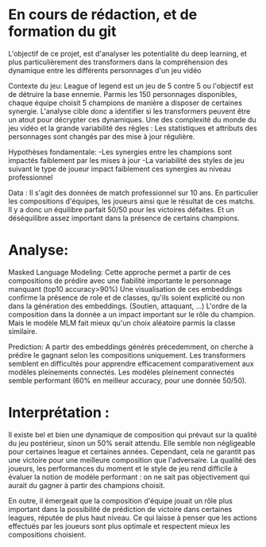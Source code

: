 # En cours de rédaction, et de formation du git

L'objectif de ce projet, est d'analyser les potentialité du deep learning, et plus particulièrement des transformers dans la compréhension des dynamique entre les différents personnages d'un jeu vidéo

Contexte du jeu:
League of legend est un jeu de 5 contre 5 ou l'objectif est de détruire la base ennemie.
Parmis les 150 personnages disponibles, chaque équipe choisit 5 champions de manière a disposer de certaines synergie.
L'analyse cible donc a identifier si les transformers peuvent être un atout pour décrypter ces dynamiques. 
Une des complexité du monde du jeu vidéo et la grande variabilité des règles : Les statistiques et attributs des personnages sont changés par des mise à jour régulière.


Hypothèses fondamentale:
-Les synergies entre les champions sont impactés faiblement par les mises à jour
-La variabilité des styles de jeu suivant le type de joueur impact faiblement ces synergies au niveau professionnel


Data : 
Il s'agit des données de match professionnel sur 10 ans. En particulier les compositions d'équipes, les joueurs ainsi que le résultat de ces matchs.
Il y a donc un équilibre parfait 50/50 pour les victoires défaites. Et un déséquilibre assez important dans la présence de certains champions.

# Analyse:
Masked Language Modeling:
Cette approche permet a partir de ces compositions de prédire avec une fiabilité importante le personnage manquant (top10 accuracy>90%) 
Une visualisation de ces embeddings confirme la présence de role et de classes, qu'ils soient explicité ou non dans la génération des embeddings.
(Soutien, attaquant, ...)
L'ordre de la composition dans la donnée a un impact important sur le rôle du champion. Mais le modèle MLM fait mieux qu'un choix aléatoire parmis la classe similaire.

Prediction:
A partir des embeddings générés précedemment, on cherche à prédire le gagnant selon les compositions uniquement.
Les transformers semblent en difficultés pour apprendre efficacement comparativement aux modèles pleinements connectés.
Les modèles pleinement connectés semble performant (60% en meilleur accuracy, pour une donnée 50/50).

# Interprétation : 

Il existe bel et bien une dynamique de composition qui prévaut sur la qualité du jeu postérieur, sinon un 50% serait attendu. Elle semble non négligeable pour certaines league et certaines années.
Cependant, cela ne garantit pas une victoire pour une meilleure composition que l'adversaire. La qualité des joueurs, les performances du moment et le style de jeu 
rend difficile à évaluer la notion de modèle performant : on ne sait pas objectivement qui aurait du gagner à partir des champions choisit.

En outre, il émergeait que la composition d'équipe jouait un rôle plus important dans la possibilité de prédiction de victoire dans certaines leagues, réputée de plus haut niveau. 
Ce qui laisse à penser que les actions effectués par les joueurs sont plus optimale et respectent mieux les compositions choisient.


 
